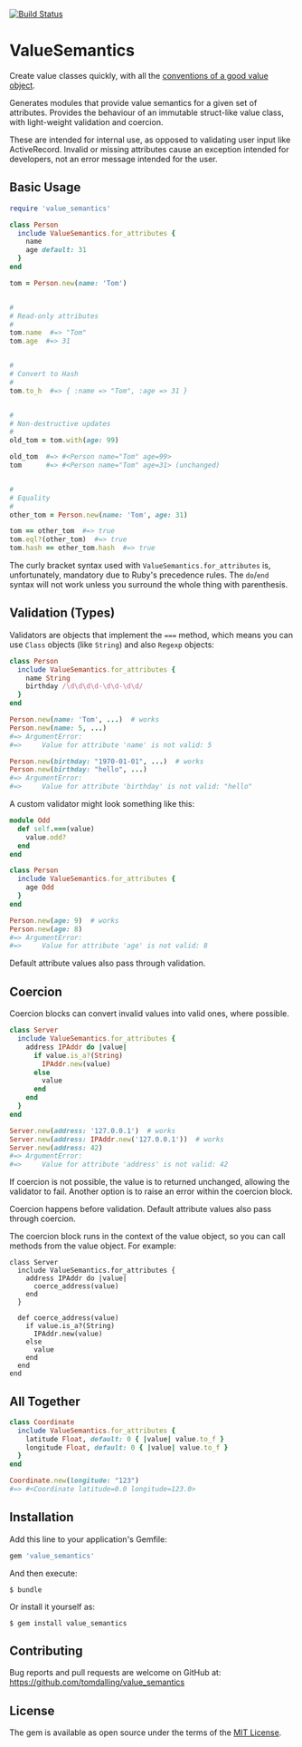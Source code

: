 [![Build Status](https://travis-ci.org/tomdalling/value_semantics.svg?branch=master)](https://travis-ci.org/tomdalling/value_semantics)

# ValueSemantics

Create value classes quickly, with all the [conventions of a good value object](https://github.com/zverok/good-value-object).

Generates modules that provide value semantics for a given set of attributes.
Provides the behaviour of an immutable struct-like value class,
with light-weight validation and coercion.

These are intended for internal use, as opposed to validating user input like ActiveRecord.
Invalid or missing attributes cause an exception intended for developers,
not an error message intended for the user.

## Basic Usage

```ruby
require 'value_semantics'

class Person
  include ValueSemantics.for_attributes {
    name
    age default: 31
  }
end

tom = Person.new(name: 'Tom')


#
# Read-only attributes
#
tom.name  #=> "Tom"
tom.age  #=> 31


#
# Convert to Hash
#
tom.to_h  #=> { :name => "Tom", :age => 31 }


#
# Non-destructive updates
#
old_tom = tom.with(age: 99)

old_tom  #=> #<Person name="Tom" age=99>
tom      #=> #<Person name="Tom" age=31> (unchanged)


#
# Equality
#
other_tom = Person.new(name: 'Tom', age: 31)

tom == other_tom  #=> true
tom.eql?(other_tom)  #=> true
tom.hash == other_tom.hash  #=> true
```

The curly bracket syntax used with `ValueSemantics.for_attributes` is, unfortunately,
mandatory due to Ruby's precedence rules.
The `do`/`end` syntax will not work unless you surround the whole thing with parenthesis.


## Validation (Types)

Validators are objects that implement the `===` method,
which means you can use `Class` objects (like `String`) and also `Regexp` objects:

```ruby
class Person
  include ValueSemantics.for_attributes {
    name String
    birthday /\d\d\d\d-\d\d-\d\d/
  }
end

Person.new(name: 'Tom', ...)  # works
Person.new(name: 5, ...)
#=> ArgumentError:
#=>     Value for attribute 'name' is not valid: 5

Person.new(birthday: "1970-01-01", ...)  # works
Person.new(birthday: "hello", ...)
#=> ArgumentError:
#=>     Value for attribute 'birthday' is not valid: "hello"
```

A custom validator might look something like this:

```ruby
module Odd
  def self.===(value)
    value.odd?
  end
end

class Person
  include ValueSemantics.for_attributes {
    age Odd
  }
end

Person.new(age: 9)  # works
Person.new(age: 8)
#=> ArgumentError:
#=>     Value for attribute 'age' is not valid: 8
```

Default attribute values also pass through validation.


## Coercion

Coercion blocks can convert invalid values into valid ones, where possible.

```ruby
class Server
  include ValueSemantics.for_attributes {
    address IPAddr do |value|
      if value.is_a?(String)
        IPAddr.new(value)
      else
        value
      end
    end
  }
end

Server.new(address: '127.0.0.1')  # works
Server.new(address: IPAddr.new('127.0.0.1'))  # works
Server.new(address: 42)
#=> ArgumentError:
#=>     Value for attribute 'address' is not valid: 42
```

If coercion is not possible, the value is to returned unchanged, allowing the validator to fail.
Another option is to raise an error within the coercion block.

Coercion happens before validation.
Default attribute values also pass through coercion.

The coercion block runs in the context of the value object,
so you can call methods from the value object.
For example:

```
class Server
  include ValueSemantics.for_attributes {
    address IPAddr do |value|
      coerce_address(value)
    end
  }

  def coerce_address(value)
    if value.is_a?(String)
      IPAddr.new(value)
    else
      value
    end
  end
end
```

## All Together

```ruby
class Coordinate
  include ValueSemantics.for_attributes {
    latitude Float, default: 0 { |value| value.to_f }
    longitude Float, default: 0 { |value| value.to_f }
  }
end

Coordinate.new(longitude: "123")
#=> #<Coordinate latitude=0.0 longitude=123.0>
```


## Installation

Add this line to your application's Gemfile:

```ruby
gem 'value_semantics'
```

And then execute:

    $ bundle

Or install it yourself as:

    $ gem install value_semantics


## Contributing

Bug reports and pull requests are welcome on GitHub at:
https://github.com/tomdalling/value_semantics


## License

The gem is available as open source under the terms of the [MIT
License](http://opensource.org/licenses/MIT).

